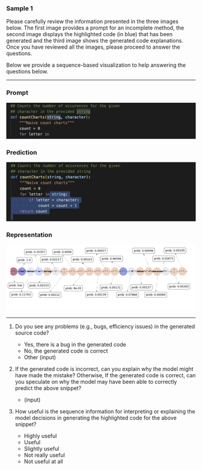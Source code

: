 ### Sample 1

Please carefully review the information presented in the three images below. The first image provides a prompt for an incomplete method, the second image displays the highlighted code (in blue) that has been generated and the third image shows the generated code explanations. Once you have reviewed all the images, please proceed to answer the questions.

Below we provide a sequence-based visualization to help answering the questions below.

-------

### Prompt
![prompt](../Generation/S1_G_C_P.png)

### Prediction
![prediction](../Generation/S1_G_C_G.png)

### Representation
![prediction](../S1_Sequence/S1_S_C.png)

-------

1. Do you see any problems (e.g., bugs, efficiency issues) in the generated source code?
    - Yes, there is a bug in the generated code
    - No, the generated code is correct
    - Other (input)

2. If the generated code is incorrect, can you explain why the model might have made the mistake? Otherwise, If the generated code is correct, can you speculate on why the model may have been able to correctly predict the above snippet?
    - (input)

3. How useful is the sequence information for interpreting or explaining the model decisions in generating the highlighted code for the above snippet?
    - Highly useful
    - Useful
    - Slightly useful
    - Not really useful
    - Not useful at all

